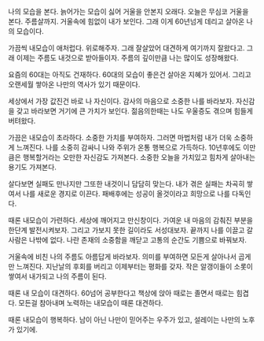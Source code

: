 
나의 모습을 본다.
늙어가는 모습이 싫어 거울을 안본지 오래다.
오늘은 무심코 거울을 본다. 주름살까지. 
거울속에 힘없이 내가 보인다.
그래 이게 60년넘게 데리고 살아온 나의 모습이다.

가끔씩 내모습이 애처럽다. 위로해주자.
그래 잘살았어 대견하게 여기까지 잘왔다고.
그래 이제는 주름도 내것으로 받아들이자.
주름의 깊이만큼 나는 많이도 성장해왔다.

요즘의  60대는 아직도 건재하다.
60대의 모습이 좋은건 살아온 지혜가 있어서. 
그리고 오랜세월 쌓아온 나만의 역사가 있기 때문이다.

세상에서 가장 값진건 바로 나 자신이다.
감사의 마음으로 소중한 나를 바라보자.
자신감을 갖고 바라보면 거기에 큰 가치가 보인다.
젊음의한때는 나도 우울증도 겪으며 힘들게 버텨왔다.

가끔은 내모습이 초라하다. 소중한 가치를 부여하자.
그러면 마법처럼 내가 더욱 소중하게 느껴진다.
나를 소중히 감싸니 나와 주위가 온통 행복으로 가득하다.
10년후에도 이만큼은 행복할거라는 오만한 자신감도 가져본다.
소중한 오늘을 가치있고 힘차게 살아내는 용기도 가져본다.

살다보면 실패도 만나지만 그또한 내것이니 담담히 맞는다.
내가 겪은 실패는 차곡히 쌓여서 나를 새로운 경지로 이끈다.
패배후에는 성공이 올것이라고 희망으로 나를 다독인다.

때론 내모습이 가련하다. 세상에 깨어지고 만신창이다.
가여운 내 마음의 감춰진 부분을 한단계 발전시켜보자.
그리고 가보지 못한 길이라도 서성대보자. 
끝까지 나를 이끌고 갈 사람은 나밖에 없다.
나란 존재의 소중함을 깨닫고 고통의 순간도 기쁨으로 바꿔보자.

거울속에 비친 나의 주름도 아름답게 바라보자.
의미를 부여하면 모든게 살아나서 곱게만 느껴진다.
지난날의 후회를 버리고 이제부터는 평화를 갖자.
작은 알갱이들이 소롯이 쌓여서 내가되고 나의 주름이 된다.

때론 내 모습이 대견하다.
60넘어 공부한다고 책상에 앉아 때로는 졸면서 때로는 힘겹다.
모든걸 참아내며 노력하는 내모습이 때론 대견하다. 

때론 내모습이 행복하다.
남이 아닌 나만이 믿어주는 우주가 있고,
설레이는 나만의 노후가 있기에.

